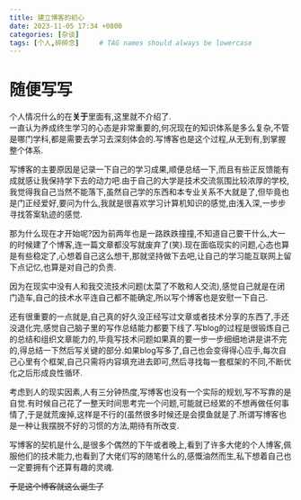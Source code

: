 ```yaml
---
title: 建立博客的初心
date: 2023-11-05 17:34 +0800
categories: [杂谈]
tags: [个人,碎碎念]     # TAG names should always be lowercase
---
```


# 随便写写
个人情况什么的在**关于**里面有,这里就不介绍了.  
一直认为养成终生学习的心态是非常重要的,何况现在的知识体系是多么复杂,不管是哪门学科,都是需要去学习去深刻体会的.写博客也是这个过程,从无到有,到掌握整个体系.

写博客的主要原因是记录一下自己的学习成果,顺便总结一下,而且有些正反馈能有成就感让我保持学下去的动力吧.由于自己的大学是技术交流氛围比较浓厚的学校,我觉得我自己当然不能落下,虽然自己学的东西和本专业关系不大就是了,但毕竟也是门正经爱好,要问为什么,我就是很喜欢学习计算机知识的感觉,由浅入深,一步步寻找答案轨迹的感觉.

那为什么现在才开始呢?因为前两年也是一路跌跌撞撞,不知道自己要干什么,大一的时候建了个博客,连一篇文章都没写就废弃了(笑).现在面临现实的问题,心态也算是有些稳定了,心想着自己这么想干,那就坚持做下去吧,让自己的学习能互联网上留下点记忆,也算是对自己的负责.

因为在现实中没有人和我交流技术问题(太菜了不敢和人交流),感觉自己就是在闭门造车,自己的技术水平连自己都不能确定,所以写个博客也是安慰一下自己.

还有很重要的一点就是,自己真的好久没正经写过文章或者技术分享的东西了,手还没退化完,感觉自己脑子里的写作总结能力都要下线了.写blog的过程是很锻炼自己的总结和组织文章能力的,毕竟写技术问题如果真的要一步一步细细地讲是讲不完的,得总结一下然后写关键的部分.如果blog写多了,自己也会变得得心应手,每次自己心里有个框架,自己只需将内容填充进去即可,然后寻找每一套框架的不同,不断优化之后形成良性循环.

考虑到人的现实因素,人有三分钟热度,写博客也没有一个实际的规划,写不写靠的是自觉.有时候自己花了一整天时间思考完一个问题,可能就已经累的不想再做任何事情了,于是就荒废掉,这样是不行的(虽然很多时候还是会摸鱼就是了.所谓写博客也是一种让我摆脱不好的习惯的方法,期待有所改变.

写博客的契机是什么,是很多个偶然的下午或者晚上,看到了许多大佬的个人博客,佩服他们的技术能力,也看到了大佬们写的随笔什么的,感慨油然而生,私下想着自己也一定要拥有个还算有趣的灵魂.

~~于是这个博客就这么诞生了~~
